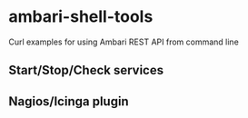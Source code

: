 # ambari-shell-tools
Curl examples for using Ambari REST API from command line

## Start/Stop/Check services

## Nagios/Icinga plugin
